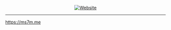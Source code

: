 
<p align="center">
  <a href="https://ms7m.me">
    <img
      alt="Website"
      src="https://raw.githubusercontent.com/ms7m/ms7m.github.io/master/dist/img/Frame%201(2).png?token=AI45K6FWC2ALXSEMAN7A4SS7ELNQW"
    />
  </a>
</p>

***
https://ms7m.me
